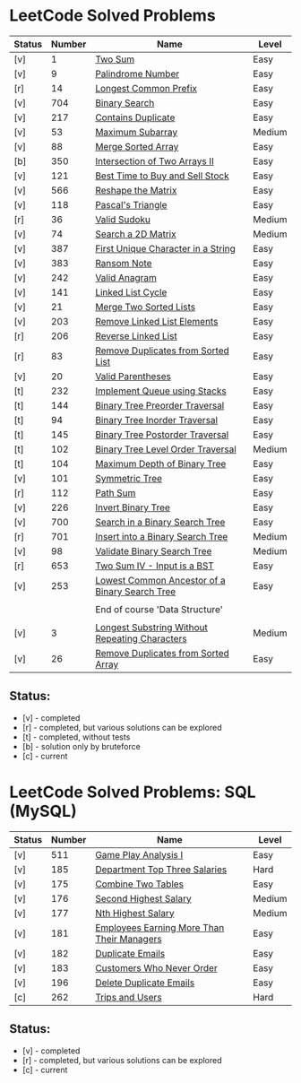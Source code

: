 # LeetCode Solved Problems

| Status | Number | Name                                                                                                                                 | Level  |
|--------|--------|--------------------------------------------------------------------------------------------------------------------------------------|--------|
| [v]    | 1      | [Two Sum](solutions/1.%20Two%20Sum.go)                                                                                               | Easy   |
| [v]    | 9      | [Palindrome Number](./solutions/9.%20Palindrome%20Number.go)                                                                         | Easy   |
| [r]    | 14     | [Longest Common Prefix](./solutions/14.%20Longest%20Common%20Prefix.go)                                                              | Easy   |
| [v]    | 704    | [Binary Search](./solutions/704.%20Binary%20Search.go)                                                                               | Easy   |
| [v]    | 217    | [Contains Duplicate](./solutions/217.%20Contains%20Duplicate.go)                                                                     | Easy   |
| [v]    | 53     | [Maximum Subarray](./solutions/53.%20Maximum%20Subarray.go)                                                                          | Medium |
| [v]    | 88     | [Merge Sorted Array](./solutions/88.%20Merge%20Sorted%20Array.go)                                                                    | Easy   |
| [b]    | 350    | [Intersection of Two Arrays II](./solutions/350.%20Intersection%20of%20Two%20Arrays%20II.go)                                         | Easy   |
| [v]    | 121    | [Best Time to Buy and Sell Stock](./solutions/121.%20Best%20Time%20to%20Buy%20and%20Sell%20Stock.go)                                 | Easy   |
| [v]    | 566    | [Reshape the Matrix](./solutions/566.%20Reshape%20the%20Matrix.go)                                                                   | Easy   |
| [v]    | 118    | [Pascal's Triangle](./solutions/118.%20Pascal's%20Triangle.go)                                                                       | Easy   |
| [r]    | 36     | [Valid Sudoku](./solutions/36.%20Valid%20Sudoku.go)                                                                                  | Medium |
| [v]    | 74     | [Search a 2D Matrix](./solutions/74.%20Search%20a%202D%20Matrix.go)                                                                  | Medium |
| [v]    | 387    | [First Unique Character in a String](./solutions/387.%20First%20Unique%20Character%20in%20a%20String.go)                             | Easy   |
| [v]    | 383    | [Ransom Note](./solutions/383.%20Ransom%20Note.go)                                                                                   | Easy   |
| [v]    | 242    | [Valid Anagram](./solutions/242.%20Valid%20Anagram.go)                                                                               | Easy   |
| [v]    | 141    | [Linked List Cycle](./solutions/141.%20Linked%20List%20Cycle.go)                                                                     | Easy   |
| [v]    | 21     | [Merge Two Sorted Lists](./solutions/21.%20Merge%20Two%20Sorted%20Lists.go)                                                          | Easy   |
| [v]    | 203    | [Remove Linked List Elements](./solutions/203.%20Remove%20Linked%20List%20Elements.go)                                               | Easy   |
| [r]    | 206    | [Reverse Linked List](./solutions/206.%20Reverse%20Linked%20List.go)                                                                 | Easy   |
| [r]    | 83     | [Remove Duplicates from Sorted List](./solutions/83.%20Remove%20Duplicates%20from%20Sorted%20List.go)                                | Easy   |
| [v]    | 20     | [Valid Parentheses](./solutions/20.%20Valid%20Parentheses.go)                                                                        | Easy   |
| [t]    | 232    | [Implement Queue using Stacks](./solutions/232.%20Implement%20Queue%20using%20Stacks.go)                                             | Easy   |
| [t]    | 144    | [Binary Tree Preorder Traversal](./solutions/144.%20Binary%20Tree%20Preorder%20Traversal.go)                                         | Easy   |
| [t]    | 94     | [Binary Tree Inorder Traversal](./solutions/94.%20Binary%20Tree%20Inorder%20Traversal.go)                                            | Easy   |
| [t]    | 145    | [Binary Tree Postorder Traversal](./solutions/145.%20Binary%20Tree%20Postorder%20Traversal.go)                                       | Easy   |
| [t]    | 102    | [Binary Tree Level Order Traversal](./solutions/102.%20Binary%20Tree%20Level%20Order%20Traversal.go)                                 | Medium |
| [t]    | 104    | [Maximum Depth of Binary Tree](./solutions/104.%20Maximum%20Depth%20of%20Binary%20Tree.go)                                           | Easy   |
| [v]    | 101    | [Symmetric Tree](./solutions/101.%20Symmetric%20Tree.go)                                                                             | Easy   |
| [r]    | 112    | [Path Sum](./solutions/112.%20Path%20Sum.go)                                                                                         | Easy   |
| [v]    | 226    | [Invert Binary Tree](./solutions/226.%20Invert%20Binary%20Tree.go)                                                                   | Easy   |
| [v]    | 700    | [Search in a Binary Search Tree](./solutions/700.%20Search%20in%20a%20Binary%20Search%20Tree.go)                                     | Easy   |
| [r]    | 701    | [Insert into a Binary Search Tree](./solutions/701.%20Insert%20into%20a%20Binary%20Search%20Tree.go)                                 | Medium |
| [v]    | 98     | [Validate Binary Search Tree](./solutions/98.%20Validate%20Binary%20Search%20Tree.go)                                                | Medium |
| [r]    | 653    | [Two Sum IV - Input is a BST](./solutions/653.%20Two%20Sum%20IV%20-%20Input%20is%20a%20BST.go)                                       | Easy   |
| [v]    | 253    | [Lowest Common Ancestor of a Binary Search Tree](./solutions/235.%20Lowest%20Common%20Ancestor%20of%20a%20Binary%20Search%20Tree.go) | Easy   |
|        |        |                                                                                                                                      |        |
|        |        | End of course 'Data Structure'                                                                                                       |        |
|        |        |                                                                                                                                      |        |
| [v]    | 3      | [Longest Substring Without Repeating Characters](./solutions/3.%20Longest%20Substring%20Without%20Repeating%20Characters.go)         | Medium |
| [v]    | 26     | [Remove Duplicates from Sorted Array](./solutions/26.%20Remove%20Duplicates%20from%20Sorted%20Array.go)                              | Easy   |

Status:
- 
- [v] - completed
- [r] - completed, but various solutions can be explored
- [t] - completed, without tests
- [b] - solution only by bruteforce 
- [c] - current

# LeetCode Solved Problems: SQL (MySQL)

| Status | Number | Name                                                                                                                          | Level  |
|--------|--------|-------------------------------------------------------------------------------------------------------------------------------|--------|
| [v]    | 511    | [Game Play Analysis I](./solutions_sql/511.%20Game%20Play%20Analysis%20I.sql)                                                 | Easy   |
| [v]    | 185    | [Department Top Three Salaries](./solutions_sql/185.%20Department%20Top%20Three%20Salaries.sql)                               | Hard   |
| [v]    | 175    | [Combine Two Tables](./solutions_sql/175.%20Combine%20Two%20Tables.sql)                                                       | Easy   |
| [v]    | 176    | [Second Highest Salary](./solutions_sql/176.%20Second%20Highest%20Salary.sql)                                                 | Medium |
| [v]    | 177    | [Nth Highest Salary](./solutions_sql/177.%20Nth%20Highest%20Salary.sql)                                                       | Medium |
| [v]    | 181    | [Employees Earning More Than Their Managers](./solutions_sql/181.%20Employees%20Earning%20More%20Than%20Their%20Managers.sql) | Easy   |
| [v]    | 182    | [Duplicate Emails](./solutions_sql/182.%20Duplicate%20Emails.sql)                                                             | Easy   |
| [v]    | 183    | [Customers Who Never Order](./solutions_sql/183.%20Customers%20Who%20Never%20Order.sql)                                       | Easy   |
| [v]    | 196    | [Delete Duplicate Emails](./solutions_sql/196.%20Delete%20Duplicate%20Emails.sql)                                             | Easy   |
| [c]    | 262    | [Trips and Users](./solutions_sql/262.%20Trips%20and%20Users.sql)                                                             | Hard   |

Status:
- 
- [v] - completed
- [r] - completed, but various solutions can be explored
- [c] - current